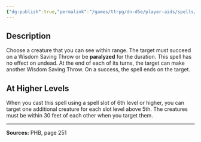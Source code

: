 ```yaml
---
{"dg-publish":true,"permalink":"/games/ttrpg/dn-d5e/player-aids/spells/level-5/hold-monster/","tags":["TTRPG/DND/5e","verbal","somatic","material","concentration","Spell"],"noteIcon":""}
---
```



## Description
Choose a creature that you can see within range.
The target must succeed on a Wisdom Saving Throw or be **paralyzed** for the duration.
This spell has no effect on undead.
At the end of each of its turns, the target can make another Wisdom Saving Throw.
On a success, the spell ends on the target.

## At Higher Levels
When you cast this spell using a spell slot of 6th level or higher, you can target one additional creature for each slot level above 5th.
The creatures must be within 30 feet of each other when you target them.

---

**Sources:** PHB, page 251
